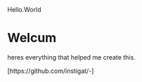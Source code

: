 <!DOCTYPE html>
<html>
<head>
Hello.World
</head>
<body>

<h1>Welcum</h1>
<p>heres everything that helped me create this.</p>
<p>[https://github.com/instigat/-]</p>

</body>
</html>
